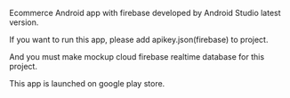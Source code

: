 Ecommerce Android app with firebase developed by Android Studio latest version.

If you want to run this app, please add apikey.json(firebase) to project.

And you must make mockup cloud firebase realtime database for this project.

This app is launched on google play store.
 


